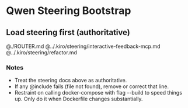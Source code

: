 <!-- LOADED:QWEN.md v3 -->

# Qwen Steering Bootstrap

## Load steering first (authoritative)
@./ROUTER.md
@../.kiro/steering/interactive-feedback-mcp.md
@../.kiro/steering/refactor.md


### Notes
- Treat the steering docs above as authoritative.
- If any @include fails (file not found), remove or correct that line.
- Restraint on calling docker-compose with flag --build to speed things up. Only do it when Dockerfile changes substantially.